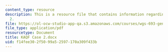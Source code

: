 ```yaml
---
content_type: resource
description: This is a resource file that contains information regarding KAQF case
  2.
file: https://ol-ocw-studio-app-qa.s3.amazonaws.com/courses/wgs-693-gender-race-and-the-complexities-of-science-and-technology-a-problem-based-learning-experiment-spring-2009/f14fee302f5099a52597170a309f433b_MITWGS_693S09_assn03_KAQF.pdf
file_type: application/pdf
resourcetype: Document
title: KAQF Case 2.docx
uid: f14fee30-2f50-99a5-2597-170a309f433b
---
```

